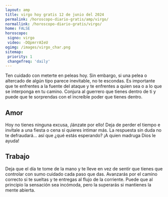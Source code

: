 ```yaml
---
layout: amp
title: virgo hoy gratis 12 de junio del 2024 
permalink: /horoscopo-diario-gratis/amp/virgo/
normallink: /horoscopo-diario-gratis/virgo/
home: FALSE
horoscopo:
 signo: virgo
 video: -DQpmrrAIeU
ogimg: /images/virgo_char.png
sitemap:
 priority: 1
 changefreq: 'daily'
---
```



Ten cuidado con meterte en peleas hoy. Sin embargo, si una pelea o altercado de algún tipo parece inevitable, no te escondas. Es importante que te enfrentes a la fuente del ataque y te enfrentes a quien sea o a lo que se interponga en tu camino. Conjura al guerrero que tienes dentro de ti y puede que te sorprendas con el increíble poder que tienes dentro.

## Amor

Hoy no tienes ninguna excusa, ¡lánzate por ello! Deja de perder el tiempo e invítale a una fiesta o cena si quieres intimar más. La respuesta sin duda no te defraudará... así que ¿qué estás esperando? ¡A quien madruga Dios le ayuda!

## Trabajo

Deja que el día te tome de la mano y te lleve en vez de sentir que tienes que controlar con sumo cuidado cada paso que das. Avanzarás por el camino correcto si te sueltas y te entregas al flujo de la corriente. Puede que al principio la sensación sea incómoda, pero la superarás si mantienes la mente abierta.